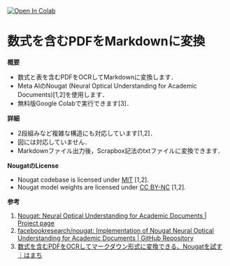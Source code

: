 [![Open In Colab](https://colab.research.google.com/assets/colab-badge.svg)](https://colab.research.google.com/github/tomiokario/MathPDF2MD/blob/main/MathPDF2MD.ipynb)

# 数式を含むPDFをMarkdownに変換
**概要**
- 数式と表を含むPDFをOCRしてMarkdownに変換します．
- Meta AIのNougat (Neural Optical Understanding for Academic Documents)[1,2]を使用します．
- 無料版Google Colabで実行できます[3]．

**詳細**
- 2段組みなど複雑な構造にも対応しています[1,2]．
- 図には対応していません．
- Markdownファイル出力後，Scrapbox記法のtxtファイルに変換できます．

**NougatのLicense**
- Nougat codebase is licensed under [MIT](https://opensource.org/license/mit/) [1,2].
- Nougat model weights are licensed under [CC BY-NC](https://creativecommons.org/licenses/by-nc/4.0/deed.ja) [1,2].

**参考**
1. [Nougat: Neural Optical Understanding for Academic Documents | Project page](https://facebookresearch.github.io/nougat/)
2. [facebookresearch/nougat: Implementation of Nougat Neural Optical Understanding for Academic Documents | GitHub Repository](https://github.com/facebookresearch/nougat)
3. [数式を含むPDFをOCRしてマークダウン形式に変換できる、Nougatを試す｜はまち](https://note.com/hamachi_jp/n/n7f5f35b38768)
